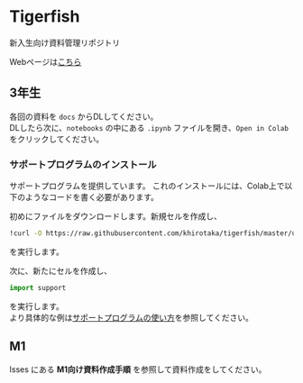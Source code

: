 # Tigerfish
新入生向け資料管理リポジトリ

Webページは[こちら](https://khirotaka.github.io/tigerfish/)


## 3年生
各回の資料を `docs` からDLしてください。  
DLしたら次に、`notebooks` の中にある `.ipynb` ファイルを開き、`Open in Colab` をクリックしてください。

### サポートプログラムのインストール
サポートプログラムを提供しています。
これのインストールには、Colab上で以下のようなコードを書く必要があります。

初めにファイルをダウンロードします。新規セルを作成し、

```sh
!curl -O https://raw.githubusercontent.com/khirotaka/tigerfish/master/utils/support.py
```

を実行します。

次に、新たにセルを作成し、

```python
import support
```

を実行します。  
より具体的な例は[サポートプログラムの使い方](https://github.com/khirotaka/tigerfish/blob/master/utils/サポートプラグラムの使い方.ipynb)を参照してください。

## M1
Isses にある **M1向け資料作成手順** を参照して資料作成をしてください。

